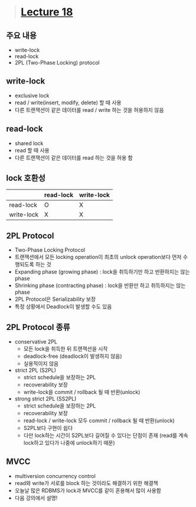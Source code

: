 > # [Lecture 18](https://www.youtube.com/watch?v=0PScmeO3Fig&list=PLcXyemr8ZeoREWGhhZi5FZs6cvymjIBVe&index=18)

## 주요 내용

- write-lock
- read-lock
- 2PL (Two-Phase Locking) protocol

## write-lock

- exclusive lock
- read / write(insert, modify, delete) 할 때 사용
- 다른 트랜잭션이 같은 데이터를 read / write 하는 것을 허용하지 않음

## read-lock

- shared lock
- read 할 때 사용
- 다른 트랜잭션이 같은 데이터를 read 하는 것을 허용 함

## lock 호환성

|  | read-lock | write-lock |
| --- | --- | --- |
| read-lock | O | X |
| write-lock | X | X |

## 2PL Protocol

- Two-Phase Locking Protocol
- 트랜잭션에서 모든 locking operation이 최초의 unlock operation보다 먼저 수행되도록 하는 것
- Expanding phase (growing phase) : lock을 취득하기만 하고 반환하지는 않는 phase
- Shrinking phase (contracting phase) : lock을 반환만 하고 취득하지는 않는 phase
- 2PL Protocol은 Serializability 보장
- 특정 상황에서 Deadlock이 발생할 수도 있음

## 2PL Protocol 종류

- conservative 2PL
    - 모든 lock을 취득한 뒤 트랜잭션을 시작
    - deadlock-free (deadlock이 발생하지 않음)
    - 실용적이지 않음
- strict 2PL (S2PL)
    - strict schedule을 보장하는 2PL
    - recoverability 보장
    - write-lock을 commit / rollback 될 때 반환(unlock)
- strong strict 2PL (SS2PL)
    - strict schedule을 보장하는 2PL
    - recoverability 보장
    - read-lock / write-lock 모두 commit / rollback 될 때 반환(unlock)
    - S2PL보다 구현이 쉽다
    - 다만 lock하는 시간이 S2PL보다 길어질 수 있다는 단점이 존재 (read를 계속 lock하고 있다가 나중에 unlock하기 때문)

## MVCC

- multiversion concurrency control
- read와 write가 서로를 block 하는 것이라도 해결하기 위한 해결책
- 오늘날 많은 RDBMS가 lock과 MVCC를 같이 혼용해서 많이 사용함
- 다음 강의에서 설명!
